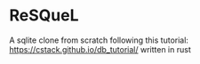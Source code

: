 # ReSQueL

A sqlite clone from scratch following this tutorial: https://cstack.github.io/db_tutorial/ written in rust


